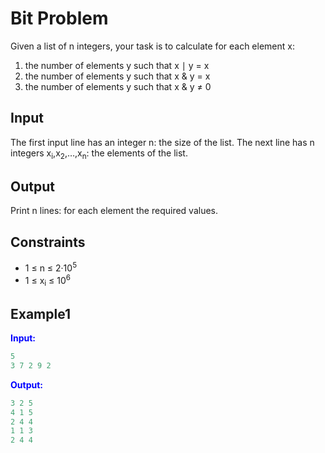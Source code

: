 # Bit Problem 

Given a list of n integers, your task is to calculate for each element x:

1. the number of elements y such that x &mid; y &equals; x
2. the number of elements y such that x & y &equals; x
3. the number of elements y such that x & y &ne; 0

## Input

The first input line has an integer n: the size of the list.
The next line has n integers x<sub>i</sub>,x<sub>2</sub>,&hellip;,x<sub>n</sub>: the elements of the list.

## Output

Print n lines: for each element the required values.

## Constraints

* 1 &le; n &le; 2&middot;10<sup>5</sup>
* 1 &le; x<sub>i</sub> &le; 10<sup>6</sup>

## Example1
<font color="blue">**Input:**</font>
```c++
5
3 7 2 9 2
```
<font color="blue">**Output:**</font>
```c++
3 2 5
4 1 5
2 4 4
1 1 3
2 4 4
```   
